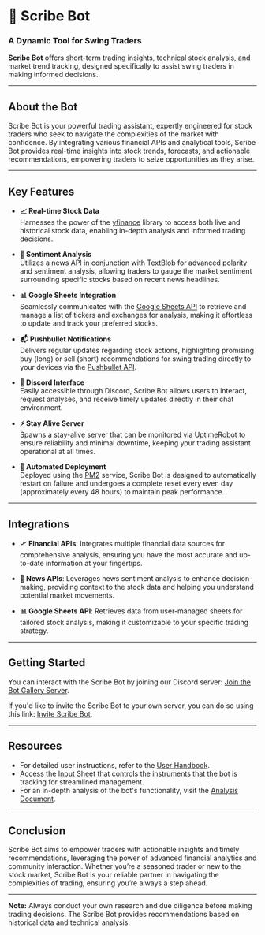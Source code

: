 # 🤖 Scribe Bot

### A Dynamic Tool for Swing Traders
**Scribe Bot** offers short-term trading insights, technical stock analysis, and market trend tracking, designed specifically to assist swing traders in making informed decisions.

---

## About the Bot
Scribe Bot is your powerful trading assistant, expertly engineered for stock traders who seek to navigate the complexities of the market with confidence. By integrating various financial APIs and analytical tools, Scribe Bot provides real-time insights into stock trends, forecasts, and actionable recommendations, empowering traders to seize opportunities as they arise.

---

## Key Features
- **📈 Real-time Stock Data**  
  Harnesses the power of the [yfinance](https://pypi.org/project/yfinance/) library to access both live and historical stock data, enabling in-depth analysis and informed trading decisions.

- **📰 Sentiment Analysis**  
  Utilizes a news API in conjunction with [TextBlob](https://textblob.readthedocs.io/en/dev/) for advanced polarity and sentiment analysis, allowing traders to gauge the market sentiment surrounding specific stocks based on recent news headlines.

- **📊 Google Sheets Integration**  
  Seamlessly communicates with the [Google Sheets API](https://developers.google.com/sheets/api) to retrieve and manage a list of tickers and exchanges for analysis, making it effortless to update and track your preferred stocks.

- **📬 Pushbullet Notifications**  
  Delivers regular updates regarding stock actions, highlighting promising buy (long) or sell (short) recommendations for swing trading directly to your devices via the [Pushbullet API](https://docs.pushbullet.com/).

- **💬 Discord Interface**  
  Easily accessible through Discord, Scribe Bot allows users to interact, request analyses, and receive timely updates directly in their chat environment.

- **⚡ Stay Alive Server**  
  Spawns a stay-alive server that can be monitored via [UptimeRobot](https://uptimerobot.com/) to ensure reliability and minimal downtime, keeping your trading assistant operational at all times.

- **🔄 Automated Deployment**  
  Deployed using the [PM2](https://pm2.keymetrics.io/) service, Scribe Bot is designed to automatically restart on failure and undergoes a complete reset every even day (approximately every 48 hours) to maintain peak performance.

---

## Integrations
- **📈 Financial APIs**: Integrates multiple financial data sources for comprehensive analysis, ensuring you have the most accurate and up-to-date information at your fingertips.
  
- **📰 News APIs**: Leverages news sentiment analysis to enhance decision-making, providing context to the stock data and helping you understand potential market movements.
  
- **📊 Google Sheets API**: Retrieves data from user-managed sheets for tailored stock analysis, making it customizable to your specific trading strategy.

---

## Getting Started
You can interact with the Scribe Bot by joining our Discord server: [Join the Bot Gallery Server](https://discord.gg/9AXMNBfPMF).

If you'd like to invite the Scribe Bot to your own server, you can do so using this link: [Invite Scribe Bot](https://discord.com/api/oauth2/authorize?client_id=899283955000414238&permissions=534794206272&scope=bot).

---

## Resources
- For detailed user instructions, refer to the [User Handbook](https://github.com/skywalker94/scribe_bot_notes/blob/main/handbook.md).
- Access the [Input Sheet](https://docs.google.com/spreadsheets/d/1dVZjD294f4IPGJIE9EKR47hygZmnB9AE6LBlZ3gLw-w) that controls the instruments that the bot is tracking for streamlined management.
- For an in-depth analysis of the bot's functionality, visit the [Analysis Document](https://github.com/skywalker94/scribe_bot_notes/blob/main/analysis.md).

---

## Conclusion
Scribe Bot aims to empower traders with actionable insights and timely recommendations, leveraging the power of advanced financial analytics and community interaction. Whether you’re a seasoned trader or new to the stock market, Scribe Bot is your reliable partner in navigating the complexities of trading, ensuring you’re always a step ahead.

---

**Note:** Always conduct your own research and due diligence before making trading decisions. The Scribe Bot provides recommendations based on historical data and technical analysis.
